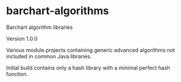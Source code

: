 barchart-algorithms
===================

Barchart algorithm libraries

Version 1.0.0 

Various module projects containing generic advanced algorithms not included in common Java libraries.

Initial build contains only a hash library with a minimal perfect hash function.
